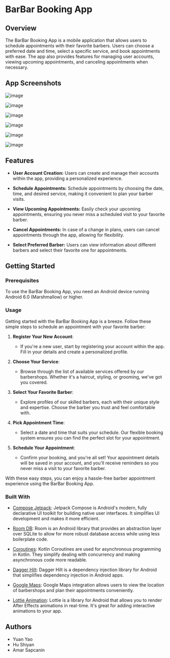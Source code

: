 # BarBar Booking App

## Overview

The BarBar Booking App is a mobile application that allows users to schedule appointments with their favorite barbers. Users can choose a preferred date and time, select a specific service, and book appointments with ease. The app also provides features for managing user accounts, viewing upcoming appointments, and canceling appointments when necessary.

## App Screenshots

![image](https://github.com/myofficework000/BarBarBookingApp/assets/50369522/e654534c-0eef-4340-9d67-97aa9e866533)

![image](https://github.com/myofficework000/BarBarBookingApp/assets/50369522/36a16b1c-6203-412f-ac87-8651eaa902fd)

![image](https://github.com/myofficework000/BarBarBookingApp/assets/50369522/bb105d2d-3189-4d98-a84c-6c7d13b93b75)

![image](https://github.com/myofficework000/BarBarBookingApp/assets/50369522/61654d85-d9a7-44d4-8c3c-d948507fca34)

![image](https://github.com/myofficework000/BarBarBookingApp/assets/50369522/c7316495-77f8-4f5a-852b-2ae285f4e581)

![image](https://github.com/myofficework000/BarBarBookingApp/assets/50369522/0acf9269-fca0-4770-8218-b28632144978)

## Features

- **User Account Creation:** Users can create and manage their accounts within the app, providing a personalized experience.

- **Schedule Appointments:** Schedule appointments by choosing the date, time, and desired service, making it convenient to plan your barber visits.

- **View Upcoming Appointments:** Easily check your upcoming appointments, ensuring you never miss a scheduled visit to your favorite barber.

- **Cancel Appointments:** In case of a change in plans, users can cancel appointments through the app, allowing for flexibility.

- **Select Preferred Barber:** Users can view information about different barbers and select their favorite one for appointments.

## Getting Started

### Prerequisites

To use the BarBar Booking App, you need an Android device running Android 6.0 (Marshmallow) or higher.

### Usage

Getting started with the BarBar Booking App is a breeze. Follow these simple steps to schedule an appointment with your favorite barber:

1. **Register Your New Account**:
   - If you're a new user, start by registering your account within the app. Fill in your details and create a personalized profile.

2. **Choose Your Service**:
   - Browse through the list of available services offered by our barbershops. Whether it's a haircut, styling, or grooming, we've got you covered.

3. **Select Your Favorite Barber**:
   - Explore profiles of our skilled barbers, each with their unique style and expertise. Choose the barber you trust and feel comfortable with.

4. **Pick Appointment Time**:
   - Select a date and time that suits your schedule. Our flexible booking system ensures you can find the perfect slot for your appointment.

5. **Schedule Your Appointment**:
   - Confirm your booking, and you're all set! Your appointment details will be saved in your account, and you'll receive reminders so you never miss a visit to your favorite barber.

With these easy steps, you can enjoy a hassle-free barber appointment experience using the BarBar Booking App.
   
### Built With

- [Compose Jetpack](https://developer.android.com/jetpack/compose): Jetpack Compose is Android's modern, fully declarative UI toolkit for building native user interfaces. It simplifies UI development and makes it more efficient.

- [Room DB](https://developer.android.com/jetpack/androidx/releases/room): Room is an Android library that provides an abstraction layer over SQLite to allow for more robust database access while using less boilerplate code.

- [Coroutines](https://kotlinlang.org/docs/coroutines-overview.html): Kotlin Coroutines are used for asynchronous programming in Kotlin. They simplify dealing with concurrency and making asynchronous code more readable.

- [Dagger Hilt](https://dagger.dev/hilt/): Dagger Hilt is a dependency injection library for Android that simplifies dependency injection in Android apps.

- [Google Maps](https://developer.android.com/training/maps/maps-and-places): Google Maps integration allows users to view the location of barbershops and plan their appointments conveniently.

- [Lottie Animation](https://airbnb.design/lottie/): Lottie is a library for Android that allows you to render After Effects animations in real-time. It's great for adding interactive animations to your app.

## Authors

- Yuan Yao
- Hu Shiyan
- Amar Sapcanin
